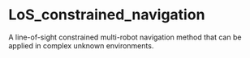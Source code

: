 # LoS_constrained_navigation
A line-of-sight constrained multi-robot navigation method that can be applied in complex unknown environments.
